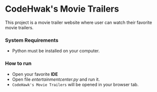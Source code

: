 # CodeHwak's Movie Trailers
This project is a movie trailer website where user can watch their favorite movie trailers.

### System Requirements
* Python must be installed on your computer.

### How to run
* Open your favorite **IDE**
* Open file *entertainmentcenter.py* and run it.
* `CodeHawk's Movie Trailers` will be opened in your browser tab.